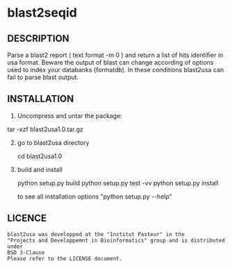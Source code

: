 blast2seqid
===========


DESCRIPTION
-----------
  
  Parse a blast2 report ( text format -m 0 ) and return a list of hits identifier
  in usa format.
  Beware the output of blast can change according of options used to index your
  databanks (formatdb). In these conditions blast2usa can fail to parse blast output.

INSTALLATION
------------

 1. Uncompress and untar the package:

   tar -xzf blast2usa1.0.tar.gz

 2. go to blast2usa directory
 
    cd blast2usa1.0

3. build and install

    python setup.py build
		python setup.py test -vv
    python setup.py install

    to see all installation options "python setup.py --help"


LICENCE
-------

    blast2usa was developped at the "Institut Pasteur" in the
    "Projects and Developpemnt in Bioinformatics" group and is distributed under 
    BSD 3-Clause
    Please refer to the LICENSE document.

